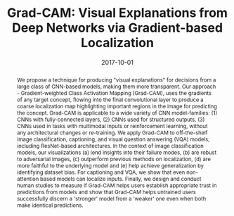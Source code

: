 ---
title: "Grad-CAM: Visual Explanations from Deep Networks via Gradient-based Localization"
authors:
- Ramprasaath R. Selvaraju
- Michael Cogswell
- Abhishek Das
- Ramakrishna Vedantam
- Devi Parikh
- Dhruv Batra
date: "2017-10-01"
publication: "ICCV"
publication_types: ["1"]
abstract: "We propose a technique for producing \"visual explanations\" for decisions from a large class of CNN-based models, making them more transparent. Our approach - Gradient-weighted Class Activation Mapping (Grad-CAM), uses the gradients of any target concept, flowing into the final convolutional layer to produce a coarse localization map highlighting important regions in the image for predicting the concept. Grad-CAM is applicable to a wide variety of CNN model-families: (1) CNNs with fully-connected layers, (2) CNNs used for structured outputs, (3) CNNs used in tasks with multimodal inputs or reinforcement learning, without any architectural changes or re-training. We apply Grad-CAM to off-the-shelf image classification, captioning, and visual question answering (VQA) models, including ResNet-based architectures. In the context of image classification models, our visualizations (a) lend insights into their failure modes, (b) are robust to adversarial images, (c) outperform previous methods on localization, (d) are more faithful to the underlying model and (e) help achieve generalization by identifying dataset bias. For captioning and VQA, we show that even non-attention based models can localize inputs. Finally, we design and conduct human studies to measure if Grad-CAM helps users establish appropriate trust in predictions from models and show that Grad-CAM helps untrained users successfully discern a 'stronger' model from a 'weaker' one even when both make identical predictions."
featured: true
image:
  filename: gradcam_teaser1
  focal_point: Smart
  preview_only: false
links:
- name: arXiv
  url: https://arxiv.org/abs/1610.02391
- name: Blog
  url: https://mlatgt.blog/2018/09/05/choose-your-neuron-incorporating-domain-knowledge-through-neuron-importance/
- name: Code
  url: https://github.com/ramprs/grad-cam
- name: Demo
  url: http://gradcam.cloudcv.org/
--- 